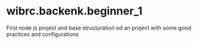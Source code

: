 # wibrc.backenk.beginner_1
First node js project and base structuration od an project with some good practices and configurations
